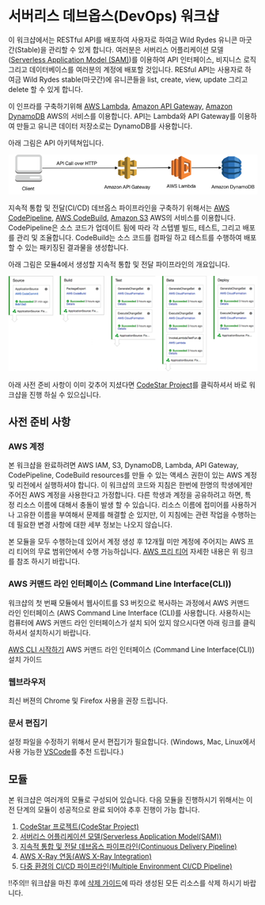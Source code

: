 # 서버리스 데브옵스(DevOps) 워크샵

이 워크샵에서는 RESTful API를 배포하여 사용자로 하여금 Wild Rydes 유니콘 마굿간(Stable)을 관리할 수 있게 합니다. 여러분은 서버리스 어플리케이션 모델([Serverless Application Model (SAM)](https://github.com/awslabs/serverless-application-model))를 이용하여 API 인터페이스, 비지니스 로직 그리고 데이터베이스를 여러분의 계정에 배포할 것입니다. RESful API는 사용자로 하여금 Wild Rydes stable(마굿간)에 유니콘들을 list, create, view, update 그리고 delete 할 수 있게 합니다.

이 인프라를 구축하기위해 [AWS Lambda](https://aws.amazon.com/lambda/), [Amazon API Gateway](https://aws.amazon.com/api-gateway/), [Amazon DynamoDB](https://aws.amazon.com/dynamodb/) AWS의 서비스를 이용합니다. API는 Lambda와 API Gateway를 이용하여 만들고 유니콘 데이터 저장소로는 DynamoDB를 사용합니다.

아래 그림은 API 아키텍쳐입니다.

![Wild Rydes DevOps RESTful API Application Architecture](images/wildrydes-devops-api-architecture.png)

지속적 통합 및 전달(CI/CD) 데브옵스 파이프라인을 구축하기 위해서는 [AWS CodePipeline](https://aws.amazon.com/codepipeline/), [AWS CodeBuild](https://aws.amazon.com/codebuild/), [Amazon S3](https://aws.amazon.com/s3/) AWS의 서비스를 이용합니다. CodePipeline은 소스 코드가 업데이트 됨에 따라 각 스텝별 빌드, 테스트, 그리고 배포를 관리 및 조율합니다. CodeBuild는 소스 코드를 컴파일 하고 테스트를 수행하여 배포할 수 있는 패키징된 결과물을 생성합니다.

아래 그림은 모듈4에서 생성할 지속적 통합 및 전달 파이프라인의 개요입니다.

![Wild Rydes Unicorn API Continuous Delivery Pipeline](images/codepipeline-final.png)

아래 사전 준비 사항이 이미 갖추어 지셨다면 [CodeStar Project](0_CodeStar)를 클릭하셔서 바로 워크샵을 진행 하실 수 있으십니다.

## 사전 준비 사항

### AWS 계정

본 워크샵을 완료하려면 AWS IAM, S3, DynamoDB, Lambda, API Gateway, CodePipeline, CodeBuild resources를 만들 수 있는 액세스 권한이 있는 AWS 계정 및 리전에서 실행하셔야 합니다. 이 워크샵의 코드와 지침은 한번에 한명의 학생에게만 주어진 AWS 계정을 사용한다고 가정합니다. 다른 학생과 계정을 공유하려고 하면, 특정 리소스 이름에 대해서 충돌이 발생 할 수 있습니다. 리소스 이름에 접미어를 사용하거나 고유한 이름을 부여해서 문제를 해결할 순 있지만, 이 지침에는 관련 작업을 수행하는데 필요한 변경 사항에 대한 세부 정보는 나오지 않습니다.

본 모듈을 모두 수행하는데 있어서 계정 생성 후 12개월 미만 계정에 주어지는 AWS 프리 티어의 무료 범위안에서 수행 가능하십니다. [AWS 프리 티어](https://aws.amazon.com/free/) 자세한 내용은 위 링크를 참조 하시기 바랍니다.

### AWS 커맨드 라인 인터페이스 (Command Line Interface(CLI))

워크샵의 첫 번째 모듈에서 웹사이트를 S3 버킷으로 복사하는 과정에서 AWS 커맨드 라인 인터페이스 (AWS Command Line Interface (CLI)를 사용합니다. 사용하시는 컴퓨터에 AWS 커맨드 라인 인터페이스가 설치 되어 있지 않으시다면 아래 링크를 클릭하셔서 설치하시기 바랍니다.

[AWS CLI 시작하기](http://docs.aws.amazon.com/cli/latest/userguide/cli-chap-getting-set-up.html) AWS 커맨드 라인 인터페이스 (Command Line Interface(CLI)) 설치 가이드

### 웹브라우저

최신 버젼의 Chrome 및 Firefox 사용을 권장 드립니다.

### 문서 편집기

설정 파일을 수정하기 위해서 문서 편집기가 필요합니다. (Windows, Mac, Linux에서 사용 가능한 [VSCode](https://code.visualstudio.com/download)를 추천 드립니다.)

## 모듈

본 워크샵은 여러개의 모듈로 구성되어 있습니다. 다음 모듈을 진행하시기 위해서는 이전 단계의 모듈이 성공적으로 완료 되어야 추후 진행이 가능 합니다.

1. [CodeStar 프로젝트(CodeStar Project)](0_CodeStar)
1. [서버리스 어플리케이션 모델(Serverless Application Model(SAM))](1_ServerlessApplicationModel)
1. [지속적 통합 및 전달 데브옵스 파이프라인(Continuous Delivery Pipeline)](2_ContinuousDeliveryPipeline)
1. [AWS X-Ray 연동(AWS X-Ray Integration)](3_XRay)
1. [다중 환경의 CI/CD 파이프라인(Multiple Environment CI/CD Pipeline)](4_MultipleEnvironments)

!!주의!! 워크샵을 마친 후에 [삭제 가이드](9_CleanUp)에 따라 생성된 모든 리소스를 삭제 하시기 바랍니다.
